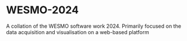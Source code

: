 # WESMO-2024
A collation of the WESMO software work 2024. Primarily focused on the data acquisition and visualisation on a web-based platform
